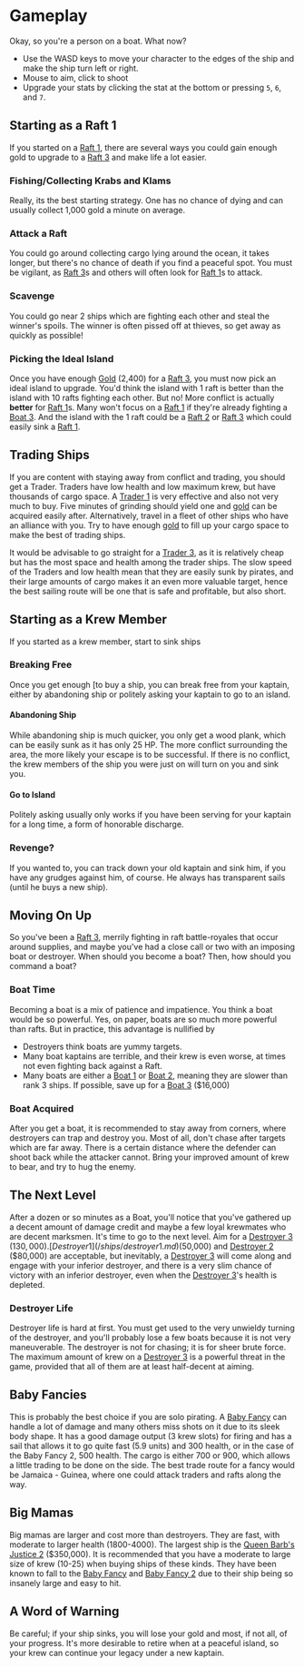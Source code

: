 # Gameplay
Okay, so you're a person on a boat. What now?

* Use the WASD keys to move your character to the edges of the ship and make the ship turn left or right.
* Mouse to aim, click to shoot
* Upgrade your stats by clicking the stat at the bottom or pressing `5`, `6`, and `7`.

## Starting as a Raft 1
If you started on a [Raft 1](/ships/raft1.md), there are several ways you could gain enough gold to upgrade to a [Raft 3](/ships/raft3.md) and make life a lot easier.

### Fishing/Collecting Krabs and Klams
Really, its the best starting strategy. One has no chance of dying and can usually collect 1,000 gold a minute on average.

### Attack a Raft
You could go around collecting cargo lying around the ocean, it takes longer, but there's no chance of death if you find a peaceful spot. You must be vigilant, as [Raft 3](/ships/raft3.md)s and others will often look for [Raft 1](/ships/raft3.md)s to attack.

### Scavenge
You could go near 2 ships which are fighting each other and steal the winner's spoils. The winner is often pissed off at thieves, so get away as quickly as possible!

### Picking the Ideal Island
Once you have enough [Gold](/gold.md) (2,400) for a [Raft 3](/ships/raft3.md), you must now pick an ideal island to upgrade. You'd think the island with 1 raft is better than the island with 10 rafts fighting each other. But no! More conflict is actually **better** for [Raft 1](/ships/raft1.md)s. Many won't focus on a [Raft 1](/ships/raft1.md) if they're already fighting a [Boat 3](/ships/boat3.md). And the island with the 1 raft could be a [Raft 2](/ships/raft2.md) or [Raft 3](/ships/raft3.md) which could easily sink a [Raft 1](/ships/raft1.md).

## Trading Ships
If you are content with staying away from conflict and trading, you should get a Trader. Traders have low health and low maximum krew, but have thousands of cargo space. A [Trader 1](/ships/trader1.md) is very effective and also not very much to buy. Five minutes of grinding should yield one and [gold](/gold.md) can be acquired easily after. Alternatively, travel in a fleet of other ships who have an alliance with you. Try to have enough [gold](/gold.md) to fill up your cargo space to make the best of trading ships.

It would be advisable to go straight for a [Trader 3](/ships/trader3.md), as it is relatively cheap but has the most space and health among the trader ships. The slow speed of the Traders and low health mean that they are easily sunk by pirates, and their large amounts of cargo makes it an even more valuable target, hence the best sailing route will be one that is safe and profitable, but also short.

## Starting as a Krew Member
If you started as a krew member, start to sink ships 

### Breaking Free
Once you get enough [to buy a ship, you can break free from your kaptain, either by abandoning ship or politely asking your kaptain to go to an island.

#### Abandoning Ship
While abandoning ship is much quicker, you only get a wood plank, which can be easily sunk as it has only 25 HP. The more conflict surrounding the area, the more likely your escape is to be successful. If there is no conflict, the krew members of the ship you were just on will turn on you and sink you.

#### Go to Island
Politely asking usually only works if you have been serving for your kaptain for a long time, a form of honorable discharge.

### Revenge?
If you wanted to, you can track down your old kaptain and sink him, if you have any grudges against him, of course. He always has transparent sails (until he buys a new ship).

## Moving On Up
So you've been a [Raft 3](/ships/raft3.md), merrily fighting in raft battle-royales that occur around supplies, and maybe you've had a close call or two with an imposing boat or destroyer. When should you become a boat? Then, how should you command a boat?

### Boat Time
Becoming a boat is a mix of patience and impatience. You think a boat would be so powerful. Yes, on paper, boats are so much more powerful than rafts. But in practice, this advantage is nullified by
* Destroyers think boats are yummy targets.
* Many boat kaptains are terrible, and their krew is even worse, at times not even fighting back against a Raft.
* Many boats are either a [Boat 1](/ships/boat1.md) or [Boat 2](/ships/boat2.md), meaning they are slower than rank 3 ships.
If possible, save up for a [Boat 3](/ships/boat3.md) ($16,000)

### Boat Acquired
After you get a boat, it is recommended to stay away from corners, where destroyers can trap and destroy you. Most of all, don't chase after targets which are far away. There is a certain distance where the defender can shoot back while the attacker cannot. Bring your improved amount of krew to bear, and try to hug the enemy.

## The Next Level
After a dozen or so minutes as a Boat, you'll notice that you've gathered up a decent amount of damage credit and maybe a few loyal krewmates who are decent marksmen. It's time to go to the next level. Aim for a [Destroyer 3](/ships/destroyer3.md) ($130,000). [Destroyer 1](/ships/destroyer1.md) ($50,000) and [Destroyer 2](/ships/destroyer2.md) ($80,000) are acceptable, but inevitably, a [Destroyer 3](/ships/destroyer3.md) will come along and engage with your inferior destroyer, and there is a very slim chance of victory with an inferior destroyer, even when the [Destroyer 3](/ships/destroyer3.md)'s health is depleted.

### Destroyer Life
Destroyer life is hard at first. You must get used to the very unwieldy turning of the destroyer, and you'll probably lose a few boats because it is not very maneuverable. The destroyer is not for chasing; it is for sheer brute force. The maximum amount of krew on a [Destroyer 3](/ships/destroyer3.md) is a powerful threat in the game, provided that all of them are at least half-decent at aiming.

## Baby Fancies
This is probably the best choice if you are solo pirating. A [Baby Fancy](/ships/bf.md) can handle a lot of damage and many others miss shots on it due to its sleek body shape. It has a good damage output (3 krew slots) for firing and has a sail that allows it to go quite fast (5.9 units) and 300 health, or in the case of the Baby Fancy 2, 500 health. The cargo is either 700 or 900, which allows a little trading to be done on the side. The best trade route for a fancy would be Jamaica - Guinea, where one could attack traders and rafts along the way.

## Big Mamas
Big mamas are larger and cost more than destroyers. They are fast, with moderate to larger health (1800-4000). The largest ship is the [Queen Barb's Justice 2](/ships/qbj2.md) ($350,000). It is recommended that you have a moderate to large size of krew (10-25) when buying ships of these kinds. They have been known to fall to the [Baby Fancy](/ships/bf.md) and [Baby Fancy 2](/ships/bf2.md) due to their ship being so insanely large and easy to hit.

## A Word of Warning
Be careful; if your ship sinks, you will lose your gold and most, if not all, of your progress.
It's more desirable to retire when at a peaceful island, so your krew can continue your legacy under a new kaptain.